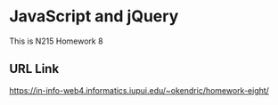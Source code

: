# JavaScript and jQuery

This is N215 Homework 8

## URL Link

https://in-info-web4.informatics.iupui.edu/~okendric/homework-eight/
